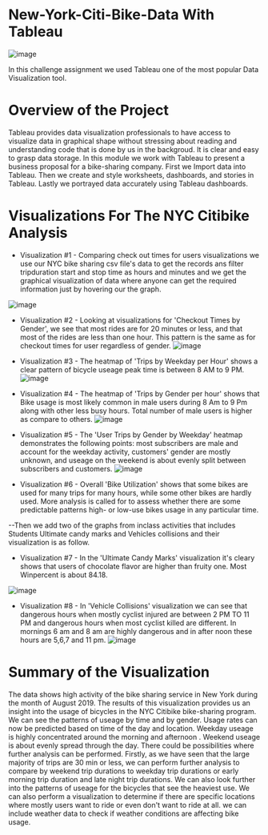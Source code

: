 # New-York-Citi-Bike-Data With Tableau
![image](https://user-images.githubusercontent.com/112978144/223007059-1630dd27-7f2b-4609-bbf8-0c9d97124293.png)

In this challenge assignment we used Tableau one of the most popular Data Visualization tool.
# Overview of the Project
Tableau provides data visualization professionals to have access to visualize data in graphical shape without stressing about reading and understanding code that is done by us in the backgroud. It is clear and easy to grasp data storage.
In this module we work with Tableau to present a business proposal for a bike-sharing company. 
First we Import data into Tableau.
Then we create and style worksheets, dashboards, and stories in Tableau.
 Lastly we portrayed data accurately using Tableau dashboards.
 # Visualizations For The NYC Citibike Analysis
 
* Visualization #1 - Comparing check out times for users visualizations we use our NYC bike sharing csv file's data to get the records ans filter tripduration start and stop time as hours and minutes and we get the graphical visualization of data where anyone can get the required information just by hovering our the graph.

![image](https://user-images.githubusercontent.com/112978144/223004010-c01865bd-5823-47ac-bb20-3f2a8185475c.png)

* Visualization #2 - Looking at visualizations for 'Checkout Times by Gender', we see that most rides are for 20 minutes or less, and that most of the rides are less than one hour. This pattern is the same as for checkout times for user regardless of gender.
![image](https://user-images.githubusercontent.com/112978144/223003968-5b5571a6-af89-40e5-8bf2-bda880857b51.png)


* Visualization #3 - The heatmap of 'Trips by Weekday per Hour' shows a clear pattern of bicycle useage peak time is between 8 AM to 9 PM.
![image](https://user-images.githubusercontent.com/112978144/223003922-e8f2ca2f-311e-4ea4-9720-56b8aaa85fb7.png)


* Visualization #4 - The heatmap of 'Trips by Gender per hour' shows that Bike usage is most likely common in male users during 8 Am to 9 Pm along with other less busy hours. Total number of male users is higher as compare to others.
![image](https://user-images.githubusercontent.com/112978144/223003866-37169352-e609-4db0-8d7a-a19c177aba18.png)


* Visualization #5 -  The 'User Trips by Gender by Weekday' heatmap demonstrates the following points: most subscribers are male and account for the weekday activity, customers' gender are mostly unknown, and useage on the weekend is about evenly split between subscribers and customers.
![image](https://user-images.githubusercontent.com/112978144/223003805-5e4c2e4b-33c1-4415-a190-2bfd3512aa7f.png)

* Visualization #6 - Overall 'Bike Utilization' shows that some bikes are used for many trips for many hours, while some other bikes are hardly used. More analysis is called for to assess whether there are some predictable patterns high- or low-use bikes usage in any particular time.

--Then we add two of the graphs from inclass activities that includes Students Ultimate candy marks and Vehicles collisions and their visualization is as follow.

* Visualization #7 - In the 'Ultimate Candy Marks' visualization it's cleary shows that users of chocolate flavor are higher than fruity one. Most Winpercent is about 84.18.

![image](https://user-images.githubusercontent.com/112978144/223003585-86d7ae84-463b-4013-bf5e-a6557e176f33.png)


* Visualization #8 - In 'Vehicle Collisions' visualization we can see that dangerous hours when mostly cyclist injured are between 2 PM TO 11 PM and dangerous hours when most cyclist killed are different. In mornings 6 am and 8 am are highly dangerous and in after noon these hours are 5,6,7 and 11 pm.
![image](https://user-images.githubusercontent.com/112978144/223003512-c1c77ca6-649d-4151-aa72-86ae1b3c141a.png)
# Summary of the Visualization
The data shows high activity of the bike sharing service in New York during the month of August 2019.
The results of this visualization provides us an insight into the usage of bicycles in the NYC Citibike bike-sharing program. We can see the patterns of useage by time and by gender. Usage rates can now be predicted based on time of the day and location. Weekday useage is highly concentrated around the morning and afternoon . Weekend useage is about evenly spread through the day. There could be possibilities where further analysis can be performed. Firstly, as we have seen that the large majority of trips are 30 min or less, we can perform further analysis to compare by weekend trip durations to weekday trip durations or early morning trip duration and late night trip durations. We can also look further into the patterns of useage for the bicycles that see the heaviest use. We can also perform a visualization to determine if there are specific locations where mostly users want to ride or even don't want to ride at all. we can include weather data to check if weather conditions are affecting bike usage.

